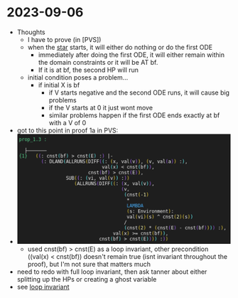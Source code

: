 2023-09-06
==========
- Thoughts
	- I have to prove (in [PVS])
    - when the [star](../pages/star.md) starts, it will either do nothing or do the first ODE
		- immediately after doing the first ODE, it will either remain within the domain constraints or it will be AT bf.
		- If it is at bf, the second HP will run
	- initial condition poses a problem...
		- if initial X is bf
			- if V starts negative and the second ODE runs, it will cause big problems
			- if the V starts at 0 it just wont move
			- similar problems happen if the first ODE ends exactly at bf with a V of 0
- got to this point in proof 1a in PVS:
- ![image.png](../assets/image_1694035992279_0.png)
	- used cnst(bf) > cnst(E) as a loop invariant, other precondition ((val(x) < cnst(bf)) doesn't remain true (isnt invariant throughout the proof), but I'm not sure that matters much
- need to redo with full loop invariant, then ask tanner about either splitting up the HPs or creating a ghost variable
- see [loop invariant](../pages/loopinvariant.md)
